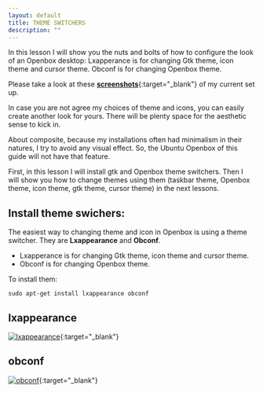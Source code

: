 ```yaml
---
layout: default
title: THEME SWITCHERS
description: ""
---
```


In this lesson I will show you the nuts and bolts of how to configure the look of an Openbox desktop: Lxapperance is for changing Gtk theme, icon theme and cursor theme. Obconf is for changing Openbox theme.

Please take a look at these  [**screenshots**]({{site.baseurl}}/screenshots.html){:target="_blank"} of my current set up.

In case you are not agree my choices of theme and icons, you can easily create another look for yours. There will be plenty space for the aesthetic sense to kick in.

About composite, because my installations often had minimalism in their natures, I try to avoid any visual effect. So, the Ubuntu Openbox of this guide will not have that feature.

First, in this lesson I will install gtk and Openbox theme switchers. Then I will show you how to change themes using them (taskbar theme, Openbox theme, icon theme, gtk theme, cursor theme) in the next lessons.

## Install theme swichers:

The easiest way to changing theme and icon in Openbox is using a theme switcher. They are **Lxappearance** and **Obconf**.
* Lxapperance is for changing Gtk theme, icon theme and cursor theme.
* Obconf is for changing Openbox theme.

To install them:
```
sudo apt-get install lxappearance obconf
```
## lxappearance
[![lxappearance]({{site.baseurl}}/images/lxappearance.png)]({{site.baseurl}}/images/lxappearance.png){:target="_blank"}

## obconf
[![obconf]({{site.baseurl}}/images/obconf.png)]({{site.baseurl}}/images/obconf.png){:target="_blank"}
